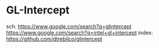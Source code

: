 # GL-Intercept
sch: https://www.google.com/search?q=glintercept https://www.google.com/search?q=intel+gl+intercept index: https://github.com/dtrebilco/glintercept
